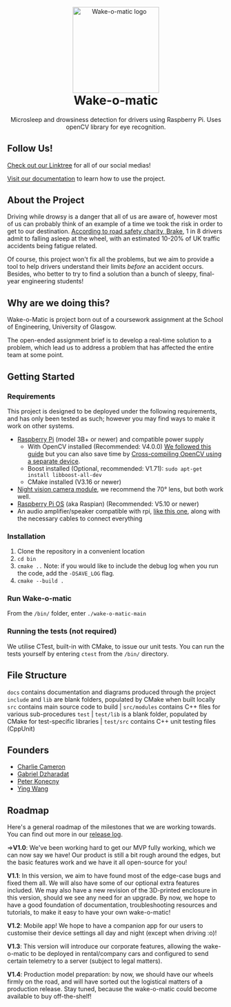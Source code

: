 <p align="center" style="margin-bottom: 0px !important;">
    <img width="200" src="https://raw.githubusercontent.com/Hamlob/wake-o-matic/e1107be7e28d248bb5c01b58180b3d375b0f93ae/docs/img/logo_vector.svg" alt="Wake-o-matic logo" align="center">
</p>
<h1 align="center" style="margin-top: 0px;">Wake-o-matic</h1>
<p align="center" >Microsleep and drowsiness detection for drivers using Raspberry Pi. Uses openCV library for eye recognition.</p>

## Follow Us!
[Check out our Linktree](https://linktr.ee/wakeomatic) for all of our social medias!

[Visit our documentation](https://hamlob.github.io/wake-o-matic/) to learn how to use the project.

## About the Project
Driving while drowsy is a danger that all of us are aware of, however most of us can probably think of an example of a time we took the risk in order to get to our destination. [According to road safety charity, Brake](https://www.brake.org.uk/get-involved/take-action/mybrake/knowledge-centre/driver-fatigue#:~:text=Worldwide%2C%20it%20is%20estimated%20that,road%20crashes%20are%20fatigue%2Drelated.), 1 in 8 drivers admit to falling asleep at the wheel, with an estimated 10-20% of UK traffic accidents being fatigue related.

Of course, this project won't fix all the problems, but we aim to provide a tool to help drivers understand their limits _before_ an accident occurs. Besides, who better to try to find a solution than a bunch of sleepy, final-year engineering students!

## Why are we doing this?
Wake-o-Matic is project born out of a coursework assignment at the School of Engineering, University of Glasgow. 

The open-ended assignment brief is to develop a real-time solution to a problem, which lead us to address a problem that has affected the entire team at some point.

## Getting Started
### Requirements
This project is designed to be deployed under the following requirements, and has only been tested as such; however you may find ways to make it work on other systems.
* [Raspberry Pi](https://www.raspberrypi.com/products/raspberry-pi-3-model-b-plus/) (model 3B+ or newer) and compatible power supply
    - With OpenCV installed (Recommended: V4.0.0) [We followed this guide](https://robu.in/installing-opencv-using-cmake-in-raspberry-pi/) but you can also save time by [Cross-compiling OpenCV using a separate device](https://solarianprogrammer.com/2018/12/18/cross-compile-opencv-raspberry-pi-raspbian/).
    - Boost installed (Optional, recommended: V1.71): `sudo apt-get install libboost-all-dev`
    - CMake installed (V3.16 or newer)
* [Night vision camera module](https://shop.pimoroni.com/products/night-vision-camera-module-for-raspberry-pi), we recommend the 70° lens, but both work well.
* [Raspberry Pi OS](https://www.raspberrypi.com/software/operating-systems/) (aka Raspian) (Recommended: V5.10 or newer)
* An audio amplifier/speaker compatible with rpi, [like this one](https://shop.pimoroni.com/products/adafruit-stemma-speaker-plug-and-play-audio-amplifier), along with the necessary cables to connect everything

### Installation
1. Clone the repository in a convenient location
2. `cd bin`
3. `cmake ..` Note: if you would like to include the debug log when you run the code, add the `-DSAVE_LOG` flag.
4. `cmake --build .`


### Run Wake-o-matic
From the `/bin/` folder, enter `./wake-o-matic-main`

### Running the tests (not required)
We utilise CTest, built-in with CMake, to issue our unit tests. You can run the tests yourself by entering `ctest` from the `/bin/` directory.

## File Structure
`docs` contains documentation and diagrams produced through the project
`include` and `lib` are blank folders, populated by CMake when built locally
`src` contains main source code to build
| `src/modules` contains C++ files for various sub-procedures
`test`
| `test/lib` is a blank folder, populated by CMake for test-specific libraries
| `test/src` contains C++ unit testing files (CppUnit)

## Founders
* [Charlie Cameron](https://github.com/Jenibluere)
* [Gabriel Dzharadat](https://github.com/GJaradat)
* [Peter Konecny](https://github.com/Hamlob)
* [Ying Wang](https://github.com/MrMeerkat)

## Roadmap
Here's a general roadmap of the milestones that we are working towards. You can find out more in our [release log](https://github.com/Hamlob/wake-o-matic/releases).

=>**V1.0**: We've been working hard to get our MVP fully working, which we can now say we have! Our product is still a bit rough around the edges, but the basic features work and we have it all open-source for you!

**V1.1**: In this version, we aim to have found most of the edge-case bugs and fixed them all. We will also have some of our optional extra features included. We may also have a new revision of the 3D-printed enclosure in this version, should we see any need for an upgrade. By now, we hope to have a good foundation of documentation, troubleshooting resources and tutorials, to make it easy to have your own wake-o-matic!

**V1.2**: Mobile app! We hope to have a companion app for our users to customise their device settings all day and night (except when driving :o)!

**V1.3**: This version will introduce our corporate features, allowing the wake-o-matic to be deployed in rental/company cars and configured to send certain telemetry to a server (subject to legal matters).

**V1.4**: Production model preparation: by now, we should have our wheels firmly on the road, and will have sorted out the logistical matters of a production release. Stay tuned, because the wake-o-matic could become available to buy off-the-shelf!